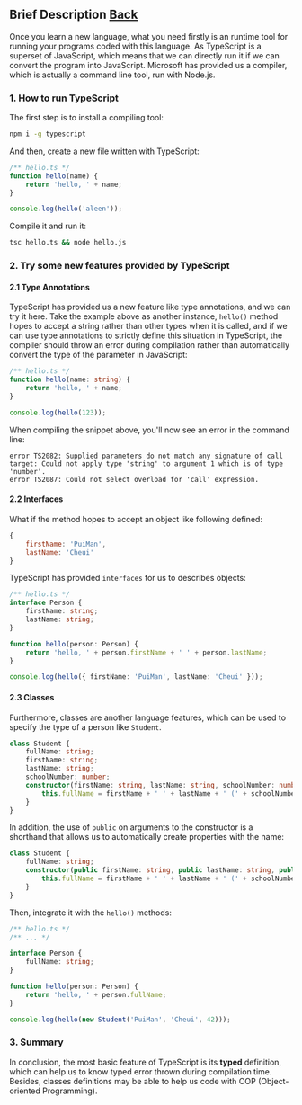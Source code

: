 ## Brief Description [Back](./../TypeScript.md)

Once you learn a new language, what you need firstly is an runtime tool for running your programs coded with this language. As TypeScript is a superset of JavaScript, which means that we can directly run it if we can convert the program into JavaScript. Microsoft has provided us a compiler, which is actually a command line tool, run with Node.js.

### 1. How to run TypeScript

The first step is to install a compiling tool:

```bash
npm i -g typescript
```

And then, create a new file written with TypeScript:

```ts
/** hello.ts */
function hello(name) {
    return 'hello, ' + name;
}

console.log(hello('aleen'));
```

Compile it and run it:

```bash
tsc hello.ts && node hello.js
```

### 2. Try some new features provided by TypeScript

#### 2.1 Type Annotations

TypeScript has provided us a new feature like type annotations, and we can try it here. Take the example above as another instance, `hello()` method hopes to accept a string rather than other types when it is called, and if we can use type annotations to strictly define this situation in TypeScript, the compiler should throw an error during compilation rather than automatically convert the type of the parameter in JavaScript:

```ts
/** hello.ts */
function hello(name: string) {
    return 'hello, ' + name;
}

console.log(hello(123));
```

When compiling the snippet above, you'll now see an error in the command line:

```
error TS2082: Supplied parameters do not match any signature of call target: Could not apply type 'string' to argument 1 which is of type 'number'.
error TS2087: Could not select overload for 'call' expression.
```

#### 2.2 Interfaces

What if the method hopes to accept an object like following defined:

```js
{
    firstName: 'PuiMan',
    lastName: 'Cheui'
}
```

TypeScript has provided `interfaces` for us to describes objects:

```ts
/** hello.ts */
interface Person {
    firstName: string;
    lastName: string;
}

function hello(person: Person) {
    return 'hello, ' + person.firstName + ' ' + person.lastName;
}

console.log(hello({ firstName: 'PuiMan', lastName: 'Cheui' }));
```

#### 2.3 Classes

Furthermore, classes are another language features, which can be used to specify the type of a person like `Student`.

```ts
class Student {
    fullName: string;
    firstName: string;
    lastName: string;
    schoolNumber: number;
    constructor(firstName: string, lastName: string, schoolNumber: number) {
        this.fullName = firstName + ' ' + lastName + ' (' + schoolNumber + ')';
    }
}
```

In addition, the use of `public` on arguments to the constructor is a shorthand that allows us to automatically create properties with the name:

```ts
class Student {
    fullName: string;
    constructor(public firstName: string, public lastName: string, public schoolNumber: number) {
        this.fullName = firstName + ' ' + lastName + ' (' + schoolNumber + ')';
    }
}
```

Then, integrate it with the `hello()` methods:

```ts
/** hello.ts */
/** ... */

interface Person {
    fullName: string;
}

function hello(person: Person) {
    return 'hello, ' + person.fullName;
}

console.log(hello(new Student('PuiMan', 'Cheui', 42)));
```

### 3. Summary

In conclusion, the most basic feature of TypeScript is its **typed** definition, which can help us to know typed error thrown during compilation time. Besides, classes definitions may be able to help us code with OOP (Object-oriented Programming).

